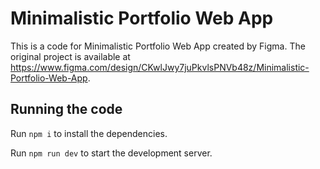 
  # Minimalistic Portfolio Web App

  This is a code for Minimalistic Portfolio Web App created by Figma. The original project is available at https://www.figma.com/design/CKwlJwy7juPkvlsPNVb48z/Minimalistic-Portfolio-Web-App.

  ## Running the code

  Run `npm i` to install the dependencies.

  Run `npm run dev` to start the development server.
  